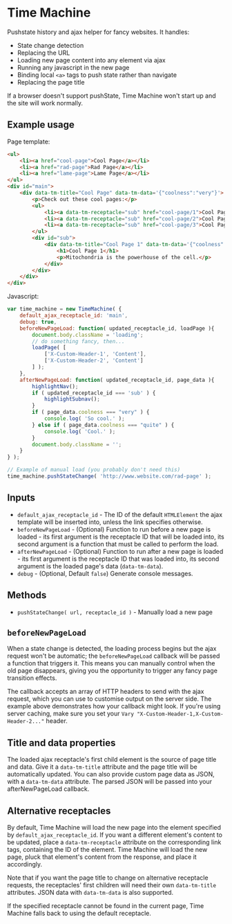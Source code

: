 # Time Machine

Pushstate history and ajax helper for fancy websites. It handles:

- State change detection
- Replacing the URL
- Loading new page content into any element via ajax
- Running any javascript in the new page
- Binding local `<a>` tags to push state rather than navigate
- Replacing the page title

If a browser doesn't support pushState, Time Machine won't start up and the site will work normally.

## Example usage

Page template:

```html
<ul>
	<li><a href="cool-page">Cool Page</a></li>
	<li><a href="rad-page">Rad Page</a></li>
	<li><a href="lame-page">Lame Page</a></li>
</ul>
<div id="main">
	<div data-tm-title="Cool Page" data-tm-data='{"coolness":"very"}'>
		<p>Check out these cool pages:</p>
		<ul>
			<li><a data-tm-receptacle="sub" href="cool-page/1">Cool Page 1</a></li>
			<li><a data-tm-receptacle="sub" href="cool-page/2">Cool Page 2</a></li>
			<li><a data-tm-receptacle="sub" href="cool-page/3">Cool Page 3</a></li>
		</ul>
		<div id="sub">
			<div data-tm-title="Cool Page 1" data-tm-data='{"coolness":"quite"}'>
				<h1>Cool Page 1</h1>
				<p>Mitochondria is the powerhouse of the cell.</p>
			</div>
		</div>
	</div>
</div>
```

Javascript:

```javascript
var time_machine = new TimeMachine( {
	default_ajax_receptacle_id: 'main',
	debug: true,
	beforeNewPageLoad: function( updated_receptacle_id, loadPage ){
		document.body.className = 'loading';
		// do something fancy, then...
		loadPage( [
			['X-Custom-Header-1', 'Content'],
			['X-Custom-Header-2', 'Content']
		] );
	},
	afterNewPageLoad: function( updated_receptacle_id, page_data ){
		highlightNav();
		if ( updated_receptacle_id === 'sub' ) {
			highlightSubnav();
		}
		if ( page_data.coolness === "very" ) {
			console.log( 'So cool.' );
		} else if ( page_data.coolness === "quite" ) {
			console.log( 'Cool.' );
		}
		document.body.className = '';
	}
} );

// Example of manual load (you probably don't need this)
time_machine.pushStateChange( 'http://www.website.com/rad-page' );
```

## Inputs

- `default_ajax_receptacle_id` - The ID of the default `HTMLElement` the ajax template will be inserted into, unless the link specifies otherwise.
- `beforeNewPageLoad` - (Optional) Function to run before a new page is loaded - its first argument is the receptacle ID that will be loaded into, its second argument is a function that must be called to perform the load.
- `afterNewPageLoad` - (Optional) Function to run after a new page is loaded - its first argument is the receptacle ID that was loaded into, its second argument is the loaded page's data (`data-tm-data`).
- `debug` - (Optional, Default `false`) Generate console messages.

## Methods

- `pushStateChange( url, receptacle_id )` - Manually load a new page

## `beforeNewPageLoad`

When a state change is detected, the loading process begins but the ajax request won't be automatic; the `beforeNewPageLoad` callback will be passed a function that triggers it. This means you can manually control when the old page disappears, giving you the opportunity to trigger any fancy page transition effects.

The callback accepts an array of HTTP headers to send with the ajax request, which you can use to customise output on the server side. The example above demonstrates how your callback might look. If you're using server caching, make sure you set your `Vary "X-Custom-Header-1,X-Custom-Header-2..."` header.

## Title and data properties

The loaded ajax receptacle's first child element is the source of page title and data. Give it a `data-tm-title` attribute and the page title will be automatically updated. You can also provide custom page data as JSON, with a `data-tm-data` attribute. The parsed JSON will be passed into your afterNewPageLoad callback.

## Alternative receptacles

By default, Time Machine will load the new page into the element specified by `default_ajax_receptacle_id`. If you want a different element's content to be updated, place a `data-tm-receptacle` attribute on the corresponding link tags, containing the ID of the element. Time Machine will load the new page, pluck that element's content from the response, and place it accordingly.

Note that if you want the page title to change on alternative receptacle requests, the receptacles' first children will need their own `data-tm-title` attributes. JSON data with `data-tm-data` is also supported.

If the specified receptacle cannot be found in the current page, Time Machine falls back to using the default receptacle.
